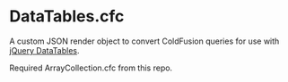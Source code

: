 DataTables.cfc
===============

A custom JSON render object to convert ColdFusion queries for use with [jQuery DataTables](http://datatables.net/).

Required ArrayCollection.cfc from this repo.
